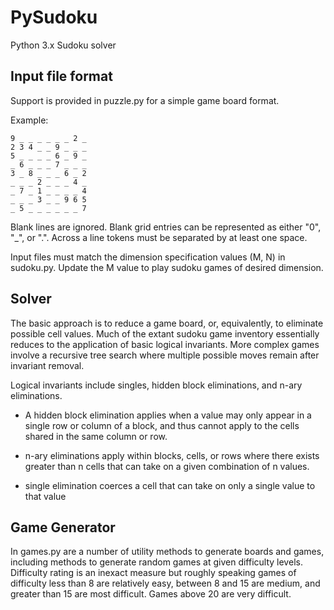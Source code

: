 PySudoku
========

Python 3.x Sudoku solver

Input file format
-----------------

Support is provided in puzzle.py for a simple game board format.

Example:
```
9 _ _ _ _ _ _ 2 _
2 3 4 _ _ 9 _ _ _
5 _ _ _ _ 6 _ 9 _
_ 6 _ _ _ 7 _ _ _
3 _ 8 _ _ _ 6 _ 2
_ _ _ 2 _ _ _ 4 _
_ 7 _ 1 _ _ _ _ 4
_ _ _ 3 _ _ 9 6 5
_ 5 _ _ _ _ _ _ 7
```

Blank lines are ignored. Blank grid entries can be represented as either 
"0", "_", or ".". Across a line tokens must be separated by at least one
space.

Input files must match the dimension specification values (M, N) in 
sudoku.py. Update the M value to play sudoku games of desired dimension.

Solver
------

The basic approach is to reduce a game board, or, equivalently, to eliminate
possible cell values. Much of the extant sudoku game inventory essentially
reduces to the application of basic logical invariants. More complex games
involve a recursive tree search where multiple possible moves remain after
invariant removal.

Logical invariants include singles, hidden block eliminations, and n-ary
eliminations.

* A hidden block elimination applies when a value may only appear in a single 
row or column of a block, and thus cannot apply to the cells shared in the
same column or row.

* n-ary eliminations apply within blocks, cells, or rows where there exists
greater than n cells that can take on a given combination of n values.

* single elimination coerces a cell that can take on only a single value
to that value

Game Generator
--------------

In games.py are a number of utility methods to generate boards and games, 
including methods to generate random games at given difficulty levels. 
Difficulty rating is an inexact measure but roughly speaking games of
difficulty less than 8 are relatively easy, between 8 and 15 are medium, 
and greater than 15 are most difficult. Games above 20 are very difficult.
